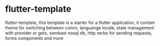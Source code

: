 # flutter-template
flutter-template, this template is a starter for a flutter application, it contain theme for switching between colors, languange locale, state management with provider or getx,  sembast nosql db, http verbs for sending requests, forms components and more
